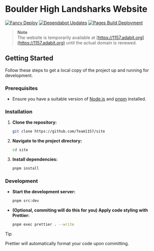 # Boulder High Landsharks Website

[![Fancy Deploy](https://github.com/Team1157/site/actions/workflows/deploy.yml/badge.svg)](https://github.com/Team1157/site/actions/workflows/deploy.yml)
[![Dependabot Updates](https://github.com/Team1157/site/actions/workflows/dependabot/dependabot-updates/badge.svg)](https://github.com/Team1157/site/actions/workflows/dependabot/dependabot-updates)
[![Pages Build Deployment](https://github.com/Team1157/site/actions/workflows/pages/pages-build-deployment/badge.svg)](https://github.com/Team1157/site/actions/workflows/pages/pages-build-deployment)

> **Note**  
> The website is temporarily available at [https://1157.adabit.org](https://1157.adabit.org) until the actual domain is renewed.

## Getting Started

Follow these steps to get a local copy of the project up and running for development.

### Prerequisites

- Ensure you have a suitable version of [Node.js](https://nodejs.org/) and [pnpm](https://pnpm.io/) installed.

### Installation

1. **Clone the repository:**

   ```bash
   git clone https://github.com/Team1157/site
   ```

2. **Navigate to the project directory:**

   ```bash
   cd site
   ```

3. **Install dependencies:**

   ```bash
   pnpm install
   ```

### Development

- **Start the development server:**

  ```bash
  pnpm src:dev
  ```

- **(Optional, commiting will do this for you) Apply code styling with Prettier:**

  ```bash
  pnpm exec prettier . --write
  ```

> [!TIP]
> Prettier will automatically format your code upon committing.
